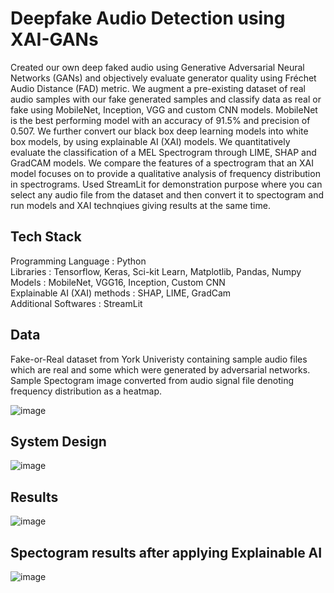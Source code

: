 # Deepfake Audio Detection using XAI-GANs

Created our own deep faked audio using Generative Adversarial Neural Networks (GANs) and objectively evaluate generator quality using Fréchet Audio Distance (FAD) metric. We augment a pre-existing dataset of real audio samples with our fake generated samples and classify data as real or fake using MobileNet, Inception, VGG and custom CNN models. MobileNet is the best performing model with an accuracy of 91.5% and precision of 0.507. We further convert our black box deep learning models into white box models, by using explainable AI (XAI) models. We quantitatively evaluate the classification of a MEL Spectrogram through LIME, SHAP and GradCAM models. We compare the features of a spectrogram that an XAI model focuses on to provide a qualitative analysis of frequency distribution in spectrograms. Used StreamLit for demonstration purpose where you can select any audio file from the dataset and then convert it to spectogram and run models and XAI technqiues giving results at the same time.

## Tech Stack 

Programming Language : Python<br>
Libraries : Tensorflow, Keras, Sci-kit Learn, Matplotlib, Pandas, Numpy<br>
Models : MobileNet, VGG16, Inception, Custom CNN<br>
Explainable AI (XAI) methods : SHAP, LIME, GradCam<br>
Additional Softwares : StreamLit

## Data

Fake-or-Real dataset from York Univeristy containing sample audio files which are real and some which were generated by adversarial networks. Sample Spectogram image converted from audio signal file denoting frequency distribution as a heatmap.

![image](https://github.com/ParthGodse/XAI-GANs/assets/98154485/9a9839bd-38f1-4429-b6cf-7331525899e4)

## System Design 

![image](https://github.com/ParthGodse/XAI-GANs/assets/98154485/b95031f5-0de6-493c-8fa5-1f8276dab211)

## Results

![image](https://github.com/ParthGodse/XAI-GANs/assets/98154485/da07a3e6-dc4a-4773-8cc2-3001b89a2e3a)

## Spectogram results after applying Explainable AI

![image](https://github.com/ParthGodse/XAI-GANs/assets/98154485/a4e86bc9-d9d9-4f5c-bfc9-983b3e05bba8)

